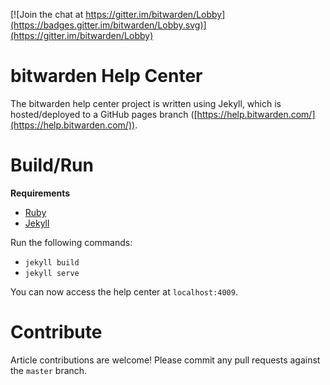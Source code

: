 [![Join the chat at https://gitter.im/bitwarden/Lobby](https://badges.gitter.im/bitwarden/Lobby.svg)](https://gitter.im/bitwarden/Lobby)

# bitwarden Help Center

The bitwarden help center project is written using Jekyll, which is hosted/deployed to a GitHub pages branch ([https://help.bitwarden.com/](https://help.bitwarden.com/)).

# Build/Run

**Requirements**
- [Ruby](https://www.ruby-lang.org/)
- [Jekyll](https://jekyllrb.com/)

Run the following commands:
- `jekyll build`
- `jekyll serve`

You can now access the help center at `localhost:4009`.

# Contribute

Article contributions are welcome! Please commit any pull requests against the `master` branch.
